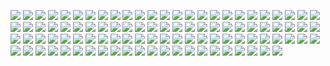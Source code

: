 ![](jpgs/001.jpg)
![](jpgs/002.jpg)
![](jpgs/003.jpg)
![](jpgs/004.jpg)
![](jpgs/005.jpg)
![](jpgs/006.jpg)
![](jpgs/007.jpg)
![](jpgs/008.jpg)
![](jpgs/009.jpg)
![](jpgs/010.jpg)
![](jpgs/011.jpg)
![](jpgs/012.jpg)
![](jpgs/013.jpg)
![](jpgs/014.jpg)
![](jpgs/015.jpg)
![](jpgs/016.jpg)
![](jpgs/017.jpg)
![](jpgs/018.jpg)
![](jpgs/019.jpg)
![](jpgs/020.jpg)
![](jpgs/021.jpg)
![](jpgs/022.jpg)
![](jpgs/023.jpg)
![](jpgs/024.jpg)
![](jpgs/025.jpg)
![](jpgs/026.jpg)
![](jpgs/027.jpg)
![](jpgs/028.jpg)
![](jpgs/029.jpg)
![](jpgs/030.jpg)
![](jpgs/031.jpg)
![](jpgs/032.jpg)
![](jpgs/033.jpg)
![](jpgs/034.jpg)
![](jpgs/035.jpg)
![](jpgs/036.jpg)
![](jpgs/037.jpg)
![](jpgs/038.jpg)
![](jpgs/039.jpg)
![](jpgs/040.jpg)
![](jpgs/041.jpg)
![](jpgs/042.jpg)
![](jpgs/043.jpg)
![](jpgs/044.jpg)
![](jpgs/045.jpg)
![](jpgs/046.jpg)
![](jpgs/047.jpg)
![](jpgs/048.jpg)
![](jpgs/049.jpg)
![](jpgs/050.jpg)
![](jpgs/051.jpg)
![](jpgs/052.jpg)
![](jpgs/053.jpg)
![](jpgs/054.jpg)
![](jpgs/055.jpg)
![](jpgs/056.jpg)
![](jpgs/057.jpg)
![](jpgs/058.jpg)
![](jpgs/059.jpg)
![](jpgs/060.jpg)
![](jpgs/061.jpg)
![](jpgs/062.jpg)
![](jpgs/063.jpg)
![](jpgs/064.jpg)
![](jpgs/065.jpg)
![](jpgs/066.jpg)
![](jpgs/067.jpg)
![](jpgs/068.jpg)
![](jpgs/069.jpg)
![](jpgs/070.jpg)
![](jpgs/071.jpg)
![](jpgs/072.jpg)
![](jpgs/073.jpg)
![](jpgs/074.jpg)
![](jpgs/075.jpg)
![](jpgs/076.jpg)
![](jpgs/077.jpg)
![](jpgs/078.jpg)
![](jpgs/079.jpg)
![](jpgs/080.jpg)
![](jpgs/081.jpg)
![](jpgs/082.jpg)
![](jpgs/083.jpg)
![](jpgs/084.jpg)
![](jpgs/085.jpg)
![](jpgs/086.jpg)
![](jpgs/087.jpg)
![](jpgs/088.jpg)
![](jpgs/089.jpg)
![](jpgs/090.jpg)
![](jpgs/091.jpg)
![](jpgs/092.jpg)
![](jpgs/093.jpg)
![](jpgs/094.jpg)
![](jpgs/095.jpg)
![](jpgs/096.jpg)
![](jpgs/097.jpg)
